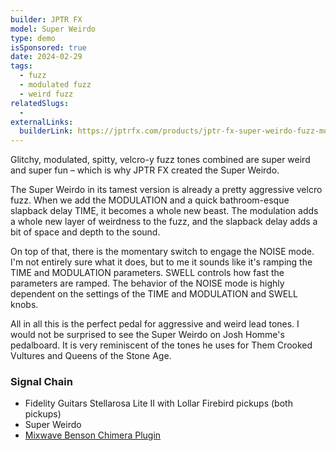 ```yaml
---
builder: JPTR FX
model: Super Weirdo
type: demo
isSponsored: true
date: 2024-02-29
tags:
  - fuzz
  - modulated fuzz
  - weird fuzz
relatedSlugs:
  -
externalLinks:
  builderLink: https://jptrfx.com/products/jptr-fx-super-weirdo-fuzz-modulator-pedal
---
```


Glitchy, modulated, spitty, velcro-y fuzz tones combined are super weird and super fun – which is why JPTR FX created the Super Weirdo.

The Super Weirdo in its tamest version is already a pretty aggressive velcro fuzz. When we add the MODULATION and a quick bathroom-esque slapback delay TIME, it becomes a whole new beast. The modulation adds a whole new layer of weirdness to the fuzz, and the slapback delay adds a bit of space and depth to the sound.

On top of that, there is the momentary switch to engage the NOISE mode. I'm not entirely sure what it does, but to me it sounds like it's ramping the TIME and MODULATION parameters. SWELL controls how fast the parameters are ramped. The behavior of the NOISE mode is highly dependent on the settings of the TIME and MODULATION and SWELL knobs.

All in all this is the perfect pedal for aggressive and weird lead tones. I would not be surprised to see the Super Weirdo on Josh Homme's pedalboard. It is very reminiscent of the tones he uses for Them Crooked Vultures and Queens of the Stone Age.

### Signal Chain

- Fidelity Guitars Stellarosa Lite II with Lollar Firebird pickups (both pickups)
- Super Weirdo
- [Mixwave Benson Chimera Plugin](https://www.mixwave.net/products/benson-chimera)
